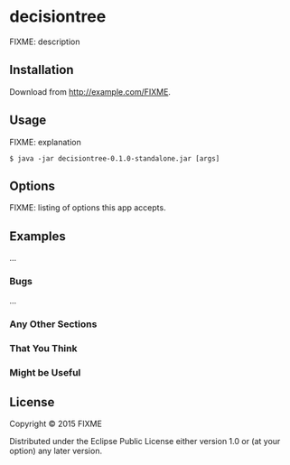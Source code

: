 # decisiontree

FIXME: description

## Installation

Download from http://example.com/FIXME.

## Usage

FIXME: explanation

    $ java -jar decisiontree-0.1.0-standalone.jar [args]

## Options

FIXME: listing of options this app accepts.

## Examples

...

### Bugs

...

### Any Other Sections
### That You Think
### Might be Useful

## License

Copyright © 2015 FIXME

Distributed under the Eclipse Public License either version 1.0 or (at
your option) any later version.
